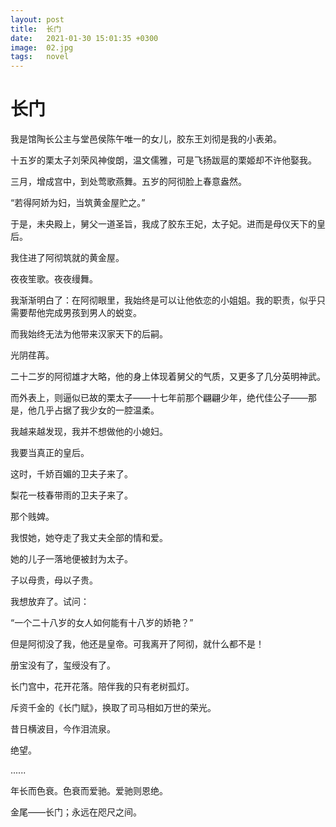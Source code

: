 ```yaml
---
layout: post
title:  长门
date:   2021-01-30 15:01:35 +0300
image:  02.jpg
tags:   novel
---
```

# 长门

我是馆陶长公主与堂邑侯陈午唯一的女儿，胶东王刘彻是我的小表弟。

十五岁的栗太子刘荣风神俊朗，温文儒雅，可是飞扬跋扈的栗姬却不许他娶我。

三月，增成宫中，到处莺歌燕舞。五岁的阿彻脸上春意盎然。

“若得阿娇为妇，当筑黄金屋贮之。”

于是，未央殿上，舅父一道圣旨，我成了胶东王妃，太子妃。进而是母仪天下的皇后。

我住进了阿彻筑就的黄金屋。

夜夜笙歌。夜夜缦舞。

我渐渐明白了：在阿彻眼里，我始终是可以让他依恋的小姐姐。我的职责，似乎只需要帮他完成男孩到男人的蜕变。

而我始终无法为他带来汉家天下的后嗣。

光阴荏苒。

二十二岁的阿彻雄才大略，他的身上体现着舅父的气质，又更多了几分英明神武。

而外表上，则逼似已故的栗太子——十七年前那个翩翩少年，绝代佳公子——那是，他几乎占据了我少女的一腔温柔。

我越来越发现，我并不想做他的小媳妇。

我要当真正的皇后。

这时，千娇百媚的卫夫子来了。

梨花一枝春带雨的卫夫子来了。

那个贱婢。

我恨她，她夺走了我丈夫全部的情和爱。

她的儿子一落地便被封为太子。

子以母贵，母以子贵。

我想放弃了。试问：

“一个二十八岁的女人如何能有十八岁的娇艳？”

但是阿彻没了我，他还是皇帝。可我离开了阿彻，就什么都不是！

册宝没有了，玺绶没有了。

长门宫中，花开花落。陪伴我的只有老树孤灯。

斥资千金的《长门赋》，换取了司马相如万世的荣光。

昔日横波目，今作泪流泉。

绝望。

......

年长而色衰。色衰而爱驰。爱驰则恩绝。

金尾——长门；永远在咫尺之间。